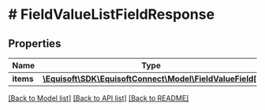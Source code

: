 # # FieldValueListFieldResponse

## Properties

Name | Type | Description | Notes
------------ | ------------- | ------------- | -------------
**items** | [**\Equisoft\SDK\EquisoftConnect\Model\FieldValueField[]**](FieldValueField.md) |  |

[[Back to Model list]](../../README.md#models) [[Back to API list]](../../README.md#endpoints) [[Back to README]](../../README.md)
